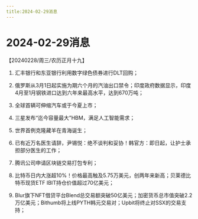 ```yaml
---
title:2024-02-29消息
---
```

# 2024-02-29消息
【20240228/周三/农历正月十九】
1. 汇丰银行和东亚银行利用数字绿色债券进行DLT回购；

2. 俄罗斯从3月1日起实施为期六个月的汽油出口禁令；印度政府数据显示，印度4月至1月钢铁进口达到六年来最高水平，达到670万吨；

3. 全球首辆可伸缩汽车或于今夏上市；

4. 三星发布“迄今容量最大”HBM，满足人工智能需求；

5. 世界首例克隆藏羊在青海诞生；

6. 已有近万名医生请辞，尹锡悦：绝不谈判和妥协！韩官方：即日起，让护士承担部分医生的工作；

7. 腾讯公司申请区块链交易打包专利；

8. 比特币日内大涨超10%！价格最高触及5.75万美元，创两年来新高；贝莱德比特币现货ETF IBIT持仓价值超过70亿美元；

9. Blur旗下NFT借贷平台Blend总交易额突破50亿美元；加密货币总市值突破2.2万亿美元；Bithumb将上线PYTH韩元交易对；Upbit将终止对SSX的交易支持；